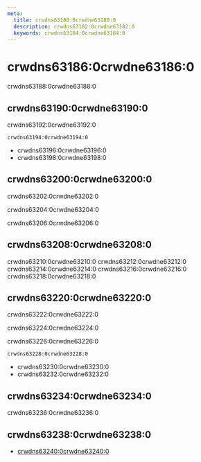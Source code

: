```yaml
---
meta:
  title: crwdns63180:0crwdne63180:0
  description: crwdns63182:0crwdne63182:0
  keywords: crwdns63184:0crwdne63184:0
---
```


# crwdns63186:0crwdne63186:0
crwdns63188:0crwdne63188:0

<entry-ad />

## crwdns63190:0crwdne63190:0
crwdns63192:0crwdne63192:0

`crwdns63194:0crwdne63194:0`
- crwdns63196:0crwdne63196:0
- crwdns63198:0crwdne63198:0


## crwdns63200:0crwdne63200:0
crwdns63202:0crwdne63202:0

  crwdns63204:0crwdne63204:0

  crwdns63206:0crwdne63206:0

## crwdns63208:0crwdne63208:0
crwdns63210:0crwdne63210:0
<alert type="success">crwdns63212:0crwdne63212:0</alert>
<alert type="info">crwdns63214:0crwdne63214:0</alert>
<alert type="warning">crwdns63216:0crwdne63216:0</alert>
<alert type="error">crwdns63218:0crwdne63218:0</alert>

## crwdns63220:0crwdne63220:0
crwdns63222:0crwdne63222:0

  crwdns63224:0crwdne63224:0

  crwdns63226:0crwdne63226:0

  `crwdns63228:0crwdne63228:0`
  - crwdns63230:0crwdne63230:0
  - crwdns63232:0crwdne63232:0

## crwdns63234:0crwdne63234:0
crwdns63236:0crwdne63236:0

## crwdns63238:0crwdne63238:0
  - [crwdns63240:0crwdne63240:0]()

<doc-footer />
